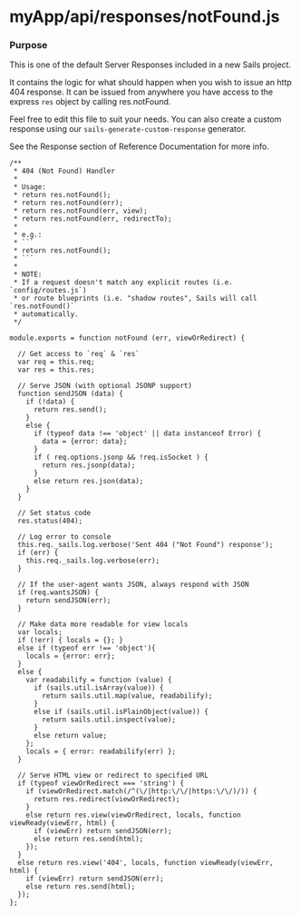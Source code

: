 # myApp/api/responses/notFound.js
### Purpose

This is one of the default Server Responses included in a new Sails project.

It contains the logic for what should happen when you wish to issue an http 404 response. It can be issued from anywhere you have access to the express `res` object by calling res.notFound.

Feel free to edit this file to suit your needs.  You can also create a custom response using our `sails-generate-custom-response` generator.

See the Response section of Reference Documentation for more info.

<docmeta name="uniqueID" value="notFoundjs935866">
<docmeta name="displayName" value="notFound.js">

```
/**
 * 404 (Not Found) Handler
 *
 * Usage:
 * return res.notFound();
 * return res.notFound(err);
 * return res.notFound(err, view);
 * return res.notFound(err, redirectTo);
 *
 * e.g.:
 * ```
 * return res.notFound();
 * ```
 *
 * NOTE:
 * If a request doesn't match any explicit routes (i.e. `config/routes.js`)
 * or route blueprints (i.e. "shadow routes", Sails will call `res.notFound()`
 * automatically.
 */

module.exports = function notFound (err, viewOrRedirect) {

  // Get access to `req` & `res`
  var req = this.req;
  var res = this.res;

  // Serve JSON (with optional JSONP support)
  function sendJSON (data) {
    if (!data) {
      return res.send();
    }
    else {
      if (typeof data !== 'object' || data instanceof Error) {
        data = {error: data};
      }
      if ( req.options.jsonp && !req.isSocket ) {
        return res.jsonp(data);
      }
      else return res.json(data);
    }
  }

  // Set status code
  res.status(404);

  // Log error to console
  this.req._sails.log.verbose('Sent 404 ("Not Found") response');
  if (err) {
    this.req._sails.log.verbose(err);
  }

  // If the user-agent wants JSON, always respond with JSON
  if (req.wantsJSON) {
    return sendJSON(err);
  }

  // Make data more readable for view locals
  var locals;
  if (!err) { locals = {}; }
  else if (typeof err !== 'object'){
    locals = {error: err};
  }
  else {
    var readabilify = function (value) {
      if (sails.util.isArray(value)) {
        return sails.util.map(value, readabilify);
      }
      else if (sails.util.isPlainObject(value)) {
        return sails.util.inspect(value);
      }
      else return value;
    };
    locals = { error: readabilify(err) };
  }

  // Serve HTML view or redirect to specified URL
  if (typeof viewOrRedirect === 'string') {
    if (viewOrRedirect.match(/^(\/|http:\/\/|https:\/\/)/)) {
      return res.redirect(viewOrRedirect);
    }
    else return res.view(viewOrRedirect, locals, function viewReady(viewErr, html) {
      if (viewErr) return sendJSON(err);
      else return res.send(html);
    });
  }
  else return res.view('404', locals, function viewReady(viewErr, html) {
    if (viewErr) return sendJSON(err);
    else return res.send(html);
  });
};

```
